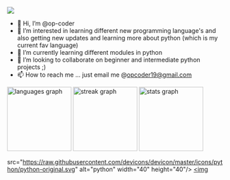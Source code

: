 
![](https://komarev.com/ghpvc/?username=nagu-op-github-username)

- 👋 Hi, I’m @op-coder
- 👀 I’m interested in learning different new programming language's and also getting new updates and learning more about python (which is my current fav language)
- 🌱 I’m currently learning different modules in python
- 💞️ I’m looking to collaborate on beginner and intermediate python projects ;)
- 📫 How to reach me ... just email me @opcoder19@gmail.com
<!---
nagu-op/nagu-op is a ✨ special ✨ repository because its `README.md` (this file) appears on your GitHub profile.
You can click the Preview link to take a look at your changes.
--->
<div align="left">
  <img src="https://github-readme-stats.vercel.app/api/top-langs?username=nagu-op&locale=en&hide_title=false&layout=compact&card_width=320&langs_count=5&theme=midnight-purple&hide_border=true&order=2" height="150" alt="languages graph"  />
  <img src="https://streak-stats.demolab.com?user=nagu-op&locale=en&mode=daily&theme=midnight-purple&hide_border=true&border_radius=5&date_format=j M[ Y]&order=3" height="150" alt="streak graph"  />
  <img src="https://github-readme-stats.vercel.app/api?username=nagu-op&hide_title=false&hide_rank=true&show_icons=true&include_all_commits=true&count_private=true&disable_animations=false&theme=midnight-purple&locale=en&hide_border=true&order=1" height="150" alt="stats graph"  />
</div>

src="https://raw.githubusercontent.com/devicons/devicon/master/icons/python/python-original.svg" alt="python" width="40" height="40"/> </a> <a href="https://www.tensorflow.org" target="_blank" rel="noreferrer"> <img 
